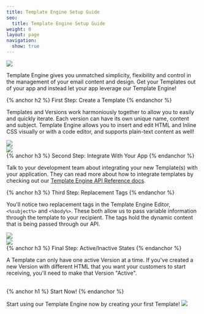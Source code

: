 ```yaml
---
title: Template Engine Setup Guide
seo:
  title: Template Engine Setup Guide
weight: 0
layout: page
navigation:
  show: true
---
```


<img src="{{root_url}}/images/template_engine_1.png" class="img-responsive center-block"/>

Template Engine gives you unmatched simplicity, flexibility and control 
in the management of your email content and design. Get your Templates 
out of your app and instead let your app leverage our Template Engine!

<div class="row">
<div class="col-md-6">
{% anchor h2 %}
First Step: Create a Template
{% endanchor %}

Templates and Versions work harmoniously together to allow you to easily and quickly iterate. Each version can have its own unique name, content and subject. Template Engine allows you to insert and edit HTML and Inline CSS visually or with a code editor, and supports plain-text content as well!
</div>
<div class="col-md-6">
  <img src="{{root_url}}/images/template_engine_2.png" class="img-responsive pull-left"/>
</div>
</div>
<div class="row">
<div class="clearfix col-md-6">
  <img src="{{root_url}}/images/template_engine_3.png" class="img-responsive"/>
</div>
<div class="col-md-6">
{% anchor h3 %}
Second Step: Integrate With Your App
{% endanchor %}

Talk to your development team about integrating your new Template(s) with your application. 
They can read more about how to integrate templates by checking out our <a href="{{root_url}}/API_Reference/Web_API_v3/Template_Engine/index.html">Template Engine API Reference docs</a>.
</div>
</div>
<div class="row">
<div class="clearfix col-md-6">
{% anchor h3 %}
Third Step: Replacement Tags
{% endanchor %}

You'll notice two replacement tags in the Template Engine Editor, <code><%subject%></code> and <code><%body%></code>. These both allow us to pass variable information through the template to your recipient. The tags hold the dynamic content that is being passed through our API.
</div>
<div class="col-md-6">
  <img src="{{root_url}}/images/template_engine_4.png" class="img-responsive pull-left"/>
</div>
</div>
<div class="row">
<div class="clearfix col-md-6">
  <img src="{{root_url}}/images/template_engine_5.png" class="img-responsive"/>
</div>

<div class="col-md-6">
{% anchor h3 %}
Final Step: Active/Inactive States
{% endanchor %}

A Template can only have one active Version at a time. If you've created a new Version with different HTML that you want your customers to start receiving, you'll need to make that Version "Active".
</div>
</div>
<br/>
<div class="clearfix text-center">
{% anchor h1 %}
Start Now!
{% endanchor %}

Start using our Template Engine now by creating your first Template!
<a href="https://sendgrid.com/templates/new"><img src="{{root_url}}/images/template_engine_6.png" class="img-responsive center-block"/></a>
</div>
